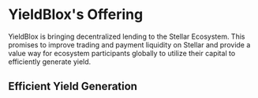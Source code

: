 # YieldBlox's Offering
YieldBlox is bringing decentralized lending to the Stellar Ecosystem. This promises to improve trading and payment liquidity on Stellar and provide a value way for ecosystem participants globally to utilize their capital to efficiently generate yield. 

## Efficient Yield Generation
